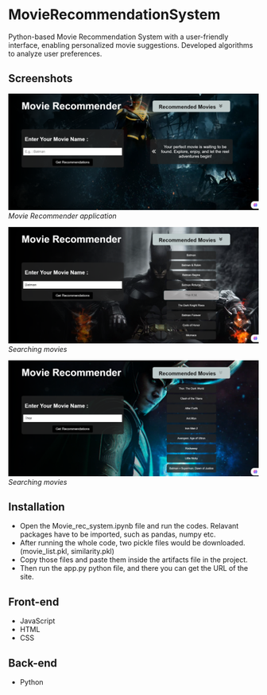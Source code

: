 # MovieRecommendationSystem

Python-based Movie Recommendation System with a user-friendly interface, enabling personalized movie suggestions. Developed algorithms to analyze user preferences.

## Screenshots

![Screenshot 2](demo_photos/2.png)
*Movie Recommender application*

![Screenshot 1](demo_photos/3.png)
*Searching movies*

![Screenshot 1](demo_photos/1.png)
*Searching movies*


## Installation

- Open the Movie_rec_system.ipynb file and run the codes. Relavant packages have to be imported, such as pandas, numpy etc.
- After running the whole code, two pickle files would be downloaded. (movie_list.pkl, similarity.pkl)
- Copy those files and paste them inside the artifacts file in the project.
- Then run the app.py python file, and there you can get the URL of the site.

## Front-end

- JavaScript
- HTML
- CSS

## Back-end

- Python

